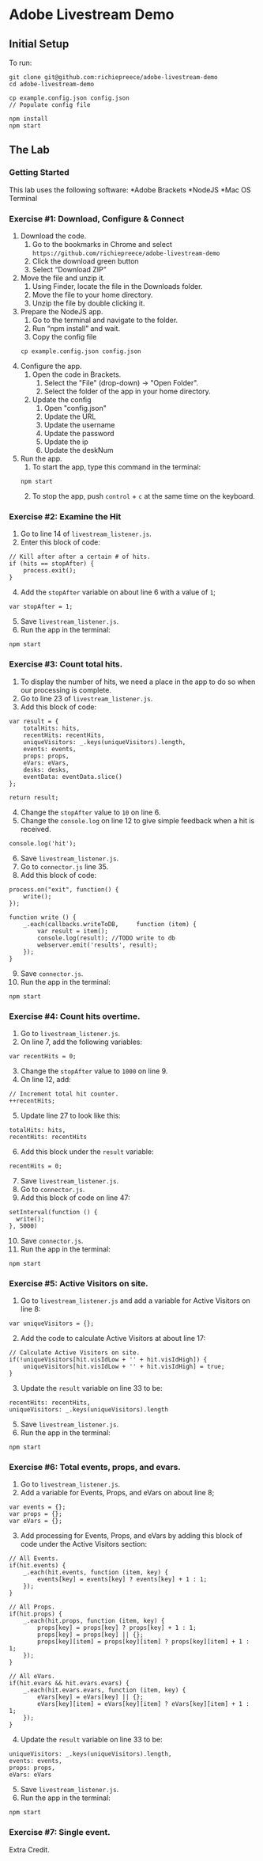 # Adobe Livestream Demo

## Initial Setup
To run:
```
git clone git@github.com:richiepreece/adobe-livestream-demo
cd adobe-livestream-demo

cp example.config.json config.json
// Populate config file

npm install
npm start
```

## The Lab
### Getting Started
This lab uses the following software:
*Adobe Brackets
*NodeJS
*Mac OS Terminal

### Exercise #1: Download, Configure & Connect
1. Download the code.
    1. Go to the bookmarks in Chrome and select `https://github.com/richiepreece/adobe-livestream-demo`
    2. Click the download green button
    3. Select “Download ZIP”
2. Move the file and unzip it.
    1. Using Finder, locate the file in the Downloads folder.
    2. Move the file to your home directory.
    3. Unzip the file by double clicking it.
3. Prepare the NodeJS app.
    1. Go to the terminal and navigate to the folder.
    2. Run “npm install” and wait.
    3. Copy the config file
    ```
    cp example.config.json config.json
    ```
4. Configure the app.
    1. Open the code in Brackets.
        1. Select the "File" (drop-down) -> "Open Folder".
        2. Select the folder of the app in your home directory.
    4. Update the config
        1. Open "config.json"
        2. Update the URL
        3. Update the username
        4. Update the password
        5. Update the ip
        6. Update the deskNum
4. Run the app.
    1. To start the app, type this command in the terminal:
    ```
    npm start
    ```
    2. To stop the app, push `control` + `c` at the same time on the keyboard.
### Exercise #2: Examine the Hit
1. Go to line 14 of  `livestream_listener.js`.
2. Enter this block of code:
```
// Kill after after a certain # of hits.
if (hits == stopAfter) {
    process.exit();
}
```
4. Add the `stopAfter` variable on about line 6 with a value of `1`;
```
var stopAfter = 1;
```
5. Save `livestream_listener.js`.
6. Run the app in the terminal:
```
npm start
```
### Exercise #3: Count total hits.
1. To display the number of hits, we need a place in the app to do so when our processing is complete.
2. Go to line 23 of `livestream_listener.js`.
3. Add this block of code:
```
var result = {
    totalHits: hits,
    recentHits: recentHits,
    uniqueVisitors: _.keys(uniqueVisitors).length,
    events: events,
    props: props,
    eVars: eVars,
    desks: desks,
    eventData: eventData.slice()
};

return result;
```
4. Change the `stopAfter` value to `10` on line 6.
5. Change the `console.log` on line 12 to give simple feedback when a hit is received.
```
console.log('hit');
```
6. Save `livestream_listener.js`.
7. Go to `connector.js` line 35.
8. Add this block of code:
```
process.on("exit", function() {
    write();
});

function write () {
    _.each(callbacks.writeToDB,     function (item) {
        var result = item();
        console.log(result); //TODO write to db
        webserver.emit('results', result);
    });
}
```
9. Save `connector.js`.
10. Run the app in the terminal:
```
npm start
```
### Exercise #4: Count hits overtime.
1. Go to `livestream_listener.js`.
2. On line 7, add the following variables:
```
var recentHits = 0;
```
3. Change the `stopAfter` value to `1000` on line 9.
4. On line 12, add:
```
// Increment total hit counter.
++recentHits;
```
5. Update line 27 to look like this:
```
totalHits: hits,
recentHits: recentHits
```
6. Add this block under the `result` variable:
```
recentHits = 0;
```
7. Save `livestream_listener.js`.
8. Go to `connector.js`.
9. Add this block of code on line 47:
```
setInterval(function () {
  write();
}, 5000)
```
10. Save `connector.js`.
11. Run the app in the terminal:
```
npm start
```
### Exercise #5: Active Visitors on site.
1. Go to `livestream_listener.js` and add a variable for Active Visitors on line 8:
```
var uniqueVisitors = {};
```
2. Add the code to calculate Active Visitors at about line 17:
```
// Calculate Active Visitors on site.
if(!uniqueVisitors[hit.visIdLow + '' + hit.visIdHigh]) {
    uniqueVisitors[hit.visIdLow + '' + hit.visIdHigh] = true;
}
```
3. Update the `result` variable on line 33 to be:
```
recentHits: recentHits,
uniqueVisitors: _.keys(uniqueVisitors).length
```
5. Save `livestream_listener.js`.
6. Run the app in the terminal:
```
npm start
```
### Exercise #6: Total events, props, and evars.
1. Go to `livestream_listener.js`.
2. Add a variable for Events, Props, and eVars on about line 8;
```
var events = {};
var props = {};
var eVars = {};
```
3. Add processing for Events, Props, and eVars by adding this block of code under the Active Visitors section:
```
// All Events.
if(hit.events) {
    _.each(hit.events, function (item, key) {
        events[key] = events[key] ? events[key] + 1 : 1;
    });
}

// All Props.
if(hit.props) {
    _.each(hit.props, function (item, key) {
        props[key] = props[key] ? props[key] + 1 : 1;
        props[key] = props[key] || {};
        props[key][item] = props[key][item] ? props[key][item] + 1 : 1;
    });
}

// All eVars.
if(hit.evars && hit.evars.evars) {
    _.each(hit.evars.evars, function (item, key) {
        eVars[key] = eVars[key] || {};
        eVars[key][item] = eVars[key][item] ? eVars[key][item] + 1 : 1;
    });
}
```
4. Update the `result` variable on line 33 to be:
```
uniqueVisitors: _.keys(uniqueVisitors).length,
events: events,
props: props,
eVars: eVars
```
5. Save `livestream_listener.js`.
6. Run the app in the terminal:
```
npm start
```
### Exercise #7: Single event.
Extra Credit.

